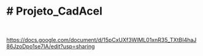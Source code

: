 <h1># Projeto_CadAcel</h1>
</br>

https://docs.google.com/document/d/15pCxUXf3WlML01xnR35_TXtBI4haJ86JzoDpo1se7IA/edit?usp=sharing
